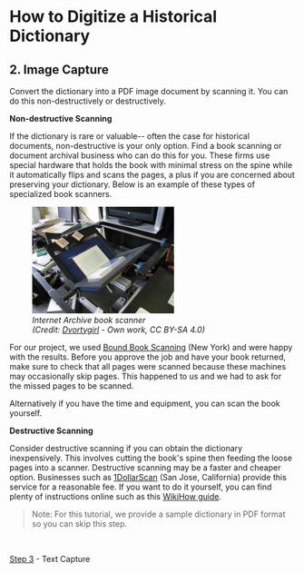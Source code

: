# How to Digitize a Historical Dictionary

## 2. Image Capture

Convert the dictionary into a PDF image document by scanning it. You can do this non-destructively or destructively. 

__Non-destructive Scanning__

If the dictionary is rare or valuable-- often the case for historical documents, non-destructive is your only option. Find a book scanning or document archival business who can do this for you. These firms use special hardware that holds the book with minimal stress on the spine while it automatically flips and scans the pages, a plus if you are concerned about preserving your dictionary. Below is an example of these types of specialized book scanners.

<p>
    <figure>
        <img src="images/Internet_Archive_book_scanner_1.jpg" alt="book scanner used by Internet Archive team" width="250"/>
        <figcaption><i>Internet Archive book scanner<br>(Credit: <a href="https://commons.wikimedia.org/w/index.php?curid=3606255">Dvortygirl</a> - Own work, CC BY-SA 4.0)</i></figcaption>
    </figure>
</p>

For our project, we used [Bound Book Scanning](https://boundbookscanning.com/) (New York) and were happy with the results. Before you approve the job and have your book returned, make sure to check that all pages were scanned because these machines may occasionally skip pages. This happened to us and we had to ask for the missed pages to be scanned.

Alternatively if you have the time and equipment, you can scan the book yourself.

__Destructive Scanning__

Consider destructive scanning if you can obtain the dictionary inexpensively. This involves cutting the book's spine then feeding the loose pages into a scanner. Destructive scanning may be a faster and cheaper option. Businesses such as [1DollarScan](https://1dollarscan.com/) (San Jose, California) provide this service for a reasonable fee. If you want to do it yourself, you can find plenty of instructions online such as this [WikiHow guide](https://www.wikihow.com/Unbind-a-Book).

> Note: For this tutorial, we provide a sample dictionary in PDF format so you can skip this step.

<br/>

[Step 3](./Step3-TextCapture.md) - Text Capture
